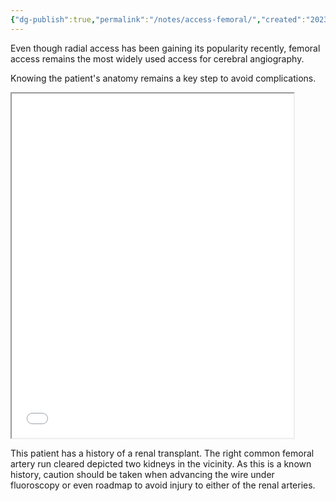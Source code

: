 ```yaml
---
{"dg-publish":true,"permalink":"/notes/access-femoral/","created":"2023-08-14T19:26:50.241-07:00","updated":"2023-08-14T21:12:45.731-07:00"}
---
```



Even though radial access has been gaining its popularity recently, femoral access remains the most widely used access for cerebral angiography. 

Knowing the patient's anatomy remains a key step to avoid complications.

<blockquote class="imgur-embed-pub" lang="en" data-id="a/nMsxB4L" data-context="false" ><a href="//imgur.com/a/nMsxB4L"></a></blockquote><script async src="//s.imgur.com/min/embed.js" charset="utf-8"></script>

<iframe src="imgur.com/a/nMsxB4L" width="451" height="551"></iframe>

This patient has a history of a renal transplant. The right common femoral artery run cleared depicted two kidneys in the vicinity. As this is a known history, caution should be taken when advancing the wire under fluoroscopy or even roadmap to avoid injury to either of the renal arteries.